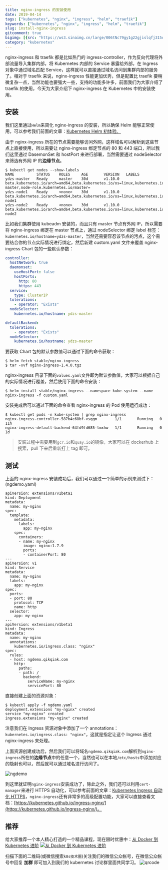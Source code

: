 ```yaml
---
title: nginx-ingress 的安装使用
date: 2019-04-14
tags: ["kubernetes", "nginx", "ingress", "helm", "traefik"]
keywords: ["kubernetes", "nginx", "ingress", "helm", "traefik"]
slug: install-nginx-ingress
gitcomment: true
bigimg: [{src: "https://ws3.sinaimg.cn/large/006tNc79gy1g22gjislqfj315o0rs462.jpg", desc: "https://unsplash.com/photos/fvaoHivsHGE"}]
category: "kubernetes"
---
```


nginx-ingress 和 traefik 都是比如热门的 ingress-controller，作为反向代理将外部流量导入集群内部，将 Kubernetes 内部的 Service 暴露给外部，在 Ingress 对象中通过域名匹配 Service，这样就可以直接通过域名访问到集群内部的服务了。相对于 traefik 来说，nginx-ingress 性能更加优秀，但是配置比 traefik 要稍微复杂一点，当然功能也要强大一些，支持的功能多许多，前面我们为大家介绍了 traefik 的使用，今天为大家介绍下 nginx-ingress 在 Kubernetes 中的安装使用。

<!--more-->

## 安装
我们这里通过`Helm`来简化 nginx-ingress 的安装，所以确保 Helm 能够正常使用，可以参考我们前面的文章：[Kubernetes Helm 初体验。](https://www.qikqiak.com/post/first-use-helm-on-kubernetes/)
<!--adsense-text-->
由于 nginx-ingress 所在的节点需要能够访问外网，这样域名可以解析到这些节点上直接使用，所以需要让 nginx-ingress 绑定节点的 80 和 443 端口，所以我们这里通过 DasemonSet 和 hostPort 来进行部署，当然需要通过 nodeSelector 来筛选有外网 IP 的**边缘节点**。

```shell
$ kubectl get nodes --show-labels
NAME          STATUS    ROLES     AGE       VERSION   LABELS
ydzs-master   Ready     master    30d       v1.10.0   beta.kubernetes.io/arch=amd64,beta.kubernetes.io/os=linux,kubernetes.io/hostname=ydzs-master,node-role.kubernetes.io/master=
ydzs-node1    Ready     <none>    30d       v1.10.0   beta.kubernetes.io/arch=amd64,beta.kubernetes.io/os=linux,kubernetes.io/hostname=ydzs-node1
ydzs-node2    Ready     <none>    30d       v1.10.0   beta.kubernetes.io/arch=amd64,beta.kubernetes.io/os=linux,kubernetes.io/hostname=ydzs-node2
```

比如我们集群使用 kubeadm 安装的，而且只有 master 节点有外网 IP，所以需要将 nginx-ingress 绑定在 master 节点上，通过 nodeSelector 绑定 label 标签：`kubernetes.io/hostname=ydzs-master`，当然还需要容忍该节点的污点，这个需要结合你的节点实际情况进行绑定，然后新建 custom.yaml 文件来覆盖 nginx-ingress Chart 包的一些默认参数：
```yaml
controller:
  hostNetwork: true
  daemonset:
    useHostPort: false
    hostPorts:
      http: 80
      https: 443
  service:
    type: ClusterIP
  tolerations:
    - operator: "Exists"
  nodeSelector:
    kubernetes.io/hostname: ydzs-master

defaultBackend:
  tolerations:
    - operator: "Exists"
  nodeSelector:
    kubernetes.io/hostname: ydzs-master
```

要获取 Chart 包的默认参数值可以通过下面的命令获取：
```shell
$ helm fetch stable/nginx-ingress
$ tar -xvf nginx-ingress-1.4.0.tgz
```

nginx-ingress 目录下面的`values.yaml`文件即为默认参数值，大家可以根据自己的实际情况进行覆盖，然后使用下面的命令安装：
```shell
$ helm install stable/nginx-ingress --namespace kube-system --name nginx-ingress -f custom.yaml
```
<!--adsense-->
安装完成后可以通过下面的命令查看 nginx-ingress 的 Pod 使用运行成功：
```shell
$ kubectl get pods -n kube-system | grep nginx-ingress
nginx-ingress-controller-587b4c68bf-vsqgm        1/1       Running   0          11h
nginx-ingress-default-backend-64fd9fd685-lmxhw   1/1       Running   0          1d
```

> 安装过程中需要用到`gcr.io`和`quay.io`的镜像，大家可以在 dockerhub 上搜索，pull 下来后重新打上 tag 即可。

## 测试
上面的 nginx-ingress 安装成功后，我们可以通过一个简单的示例来测试下：(ngdemo.yaml)
```shell
apiVersion: extensions/v1beta1
kind: Deployment
metadata:
  name: my-nginx
spec:
  template:
    metadata:
      labels:
        app: my-nginx
    spec:
      containers:
      - name: my-nginx
        image: nginx:1.7.9
        ports:
        - containerPort: 80
---
apiVersion: v1
kind: Service
metadata:
  name: my-nginx
  labels:
    app: my-nginx
spec:
  ports:
  - port: 80
    protocol: TCP
    name: http
  selector:
    app: my-nginx
---
apiVersion: extensions/v1beta1
kind: Ingress
metadata:
  name: my-nginx
  annotations:
    kubernetes.io/ingress.class: "nginx"
spec:
  rules:
  - host: ngdemo.qikqiak.com
    http:
      paths:
      - path: /
        backend:
          serviceName: my-nginx
          servicePort: 80
```

直接创建上面的资源对象：
```shell
$ kubectl apply -f ngdemo.yaml
deployment.extensions "my-nginx" created
service "my-nginx" created
ingress.extensions "my-nginx" created
```

注意我们在 Ingress 资源对象中添加了一个 annotations：`kubernetes.io/ingress.class: "nginx"`，这就是指定让这个 Ingress 通过 nginx-ingress 来处理。
<!--adsense-text-->
上面资源创建成功后，然后我们可以将域名`ngdemo.qikqiak.com`解析到`nginx-ingress`所在的**边缘节点**中的任意一个，当然也可以在本地`/etc/hosts`中添加对应的隐射也可以，然后就可以通过域名进行访问了。

![ngdemo](https://bxdc-static.oss-cn-beijing.aliyuncs.com/images/wX2oLT.jpg)

到这里就证明`nginx-ingress`安装成功了，除此之外，我们还可以利用`cert-manager`来进行 HTTPS 自动化，可以参考前面的文章：[Kubernetes Ingress 自动化 HTTPS](https://www.qikqiak.com/post/automatic-kubernetes-ingress-https-with-lets-encrypt)，`nginx-ingress`还有非常多的高级配置功能，大家可以直接查看文档：[https://kubernetes.github.io/ingress-nginx/](https://kubernetes.github.io/ingress-nginx/)。


## 推荐
给大家推荐一个本人精心打造的一个精品课程，现在限时优惠中：[从 Docker 到 Kubernetes 进阶](https://youdianzhishi.com/course/6n8xd6/)
[![从 Docker 到 Kubernetes 进阶](http://sdn.haimaxy.com/covers/2018/4/21/c4082e0f09c746aa848279a2567cffed.png)](https://youdianzhishi.com/course/6n8xd6/)

扫描下面的二维码(或微信搜索`k8s技术圈`)关注我们的微信公众帐号，在微信公众帐号中回复 **加群** 即可加入到我们的 kubernetes 讨论群里面共同学习。
![qrcode](https://www.qikqiak.com/img/posts/qrcode_for_gh_d6dd87b6ceb4_430.jpg)
